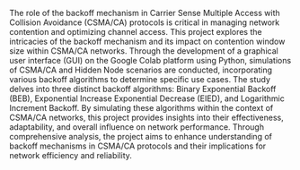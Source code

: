 The role of the backoff mechanism in Carrier Sense Multiple Access with Collision Avoidance (CSMA/CA) protocols is critical in managing network contention and optimizing channel access. 
This project explores the intricacies of the backoff mechanism and its impact on contention window size within CSMA/CA networks.
Through the development of a graphical user interface (GUI) on the Google Colab platform using Python, simulations of CSMA/CA and Hidden Node scenarios are conducted, incorporating various backoff algorithms to determine specific use cases. 
The study delves into three distinct backoff algorithms: Binary Exponential Backoff (BEB), Exponential Increase Exponential Decrease (EIED), and Logarithmic Increment Backoff. 
By simulating these algorithms within the context of CSMA/CA networks, this project provides insights into their effectiveness, adaptability, and overall influence on network performance.
Through comprehensive analysis, the project aims to enhance understanding of backoff mechanisms in CSMA/CA protocols and their implications for network efficiency and reliability.
